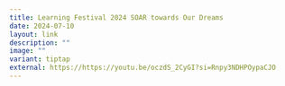 ```yaml
---
title: Learning Festival 2024 SOAR towards Our Dreams
date: 2024-07-10
layout: link
description: ""
image: ""
variant: tiptap
external: https://https://youtu.be/oczdS_2CyGI?si=Rnpy3NDHPOypaCJO
---
```

